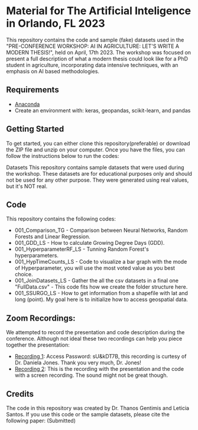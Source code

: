 # Material for The Artificial Inteligence in Orlando, FL 2023
 
This repository contains the code and sample (fake) datasets used in the "PRE-CONFERENCE WORKSHOP: AI IN AGRICULTURE: LET'S WRITE A MODERN THESIS!", held on April, 17th 2023. The workshop was focused on present a full description of what a modern thesis could look like for a PhD student in agriculture, incorporating data intensive techniques, with an emphasis on AI based methodologies.

## Requirements
- [Anaconda](https://www.anaconda.com/)
- Create an environment with: keras, geopandas, scikit-learn, and pandas

## Getting Started
To get started, you can either clone this repository(preferable) or download the ZIP file and unzip on your computer. Once you have the files, you can follow the instructions below to run the codes:

Datasets
This repository contains sample datasets that were used during the workshop. These datasets are for educational purposes only and should not be used for any other purpose. They were generated using real values, but it's NOT real.

## Code
This repository contains the following codes:
- 001_Comparison_TG - Comparison between Neural Networks, Random Forests and Linear Regression.
- 001_GDD_LS - How to calculate Growing Degree Days (GDD).
- 001_HyperparameterRF_LS - Tunning Random Forest's hyperparameters.
- 001_HypTimeCounts_LS - Code to visualize a bar graph with the mode of Hyperparameter, you will use the most voted value as you best choice.
- 001_JoinDatasets_LS - Gather the all the csv datasets in a final one "FullData.csv" - This code fits how we create the folder structure here.
- 001_SSURGO_LS - How to get information from a shapefile with lat and long (point). My goal here is to initialize how to access geospatial data.

## Zoom Recordings:
We attempted to record the presentation and code description during the conference. Although not ideal these two recordings can help you piece together the presentation:
- [Recording 1](https://nam02.safelinks.protection.outlook.com/?url=https%3A%2F%2Fncsu.zoom.us%2Frec%2Fshare%2FV5GeFjSkWleICwC1g-WnRj7y71VWIVDbkavST20lS6aq-v9h_QQZw_dzHDvkAKGV.sYED88GRPMGDgU4J&data=05%7C01%7CTGentimis%40agcenter.lsu.edu%7C2a8067cf58be48486bf408db3f8151bd%7C804b509899084bdf9c06b3df777563aa%7C0%7C0%7C638173596891413830%7CUnknown%7CTWFpbGZsb3d8eyJWIjoiMC4wLjAwMDAiLCJQIjoiV2luMzIiLCJBTiI6Ik1haWwiLCJXVCI6Mn0%3D%7C3000%7C%7C%7C&sdata=VrtxQ%2BX1S8liMGvErXloqqywZylO%2FRiHbl%2BIEii%2BTs0%3D&reserved=0): Access Password: sU&kDT7B, this recording is curtesy of Dr. Daniela Jones. Thank you very much, Dr. Jones!
- [Recording 2](https://lsu.zoom.us/rec/share/a2k79y160MTNLjcnB2SMuejtkPWTWK1ZZIBh9IAYyd7vl-G6yuVoAHCDmz4qQ3NZ.rwJC8sFbzVmYX-Sj?startTime=1681753533000): This is the recording with the presentation and the code with a screen recording. The sound might not be great though. 

## Credits
The code in this repository was created by Dr. Thanos Gentimis and Leticia Santos. If you use this code or the sample datasets, please cite the following paper: (Submitted)


